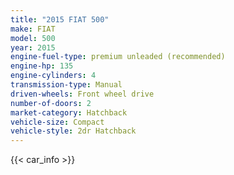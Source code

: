 ```yaml
---
title: "2015 FIAT 500"
make: FIAT
model: 500
year: 2015
engine-fuel-type: premium unleaded (recommended)
engine-hp: 135
engine-cylinders: 4
transmission-type: Manual
driven-wheels: Front wheel drive
number-of-doors: 2
market-category: Hatchback
vehicle-size: Compact
vehicle-style: 2dr Hatchback
---
```


{{< car_info >}}
